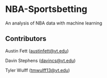 # NBA-Sportsbetting
An analysis of NBA data with machine learning 

## Contributors
Austin Fett (austinfett@vt.edu)

Davin Stephens (davincs@vt.edu)

Tyler Wulff (tmwulff13@vt.edu)
